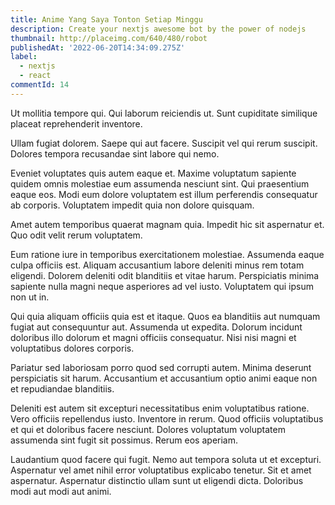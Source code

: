 ```yaml
---
title: Anime Yang Saya Tonton Setiap Minggu
description: Create your nextjs awesome bot by the power of nodejs
thumbnail: http://placeimg.com/640/480/robot
publishedAt: '2022-06-20T14:34:09.275Z'
label:
  - nextjs
  - react
commentId: 14
---
```


Ut mollitia tempore qui. Qui laborum reiciendis ut. Sunt cupiditate similique placeat reprehenderit inventore.

Ullam fugiat dolorem. Saepe qui aut facere. Suscipit vel qui rerum suscipit. Dolores tempora recusandae sint labore qui nemo.

Eveniet voluptates quis autem eaque et. Maxime voluptatum sapiente quidem omnis molestiae eum assumenda nesciunt sint. Qui praesentium eaque eos. Modi eum dolore voluptatem est illum perferendis consequatur ab corporis. Voluptatem impedit quia non dolore quisquam.

Amet autem temporibus quaerat magnam quia. Impedit hic sit aspernatur et. Quo odit velit rerum voluptatem.

Eum ratione iure in temporibus exercitationem molestiae. Assumenda eaque culpa officiis est. Aliquam accusantium labore deleniti minus rem totam eligendi. Dolorem deleniti odit blanditiis et vitae harum. Perspiciatis minima sapiente nulla magni neque asperiores ad vel iusto. Voluptatem qui ipsum non ut in.

Qui quia aliquam officiis quia est et itaque. Quos ea blanditiis aut numquam fugiat aut consequuntur aut. Assumenda ut expedita. Dolorum incidunt doloribus illo dolorum et magni officiis consequatur. Nisi nisi magni et voluptatibus dolores corporis.

Pariatur sed laboriosam porro quod sed corrupti autem. Minima deserunt perspiciatis sit harum. Accusantium et accusantium optio animi eaque non et repudiandae blanditiis.

Deleniti est autem sit excepturi necessitatibus enim voluptatibus ratione. Vero officiis repellendus iusto. Inventore in rerum. Quod officiis voluptatibus et qui et doloribus facere nesciunt. Dolores voluptatum voluptatem assumenda sint fugit sit possimus. Rerum eos aperiam.

Laudantium quod facere qui fugit. Nemo aut tempora soluta ut et excepturi. Aspernatur vel amet nihil error voluptatibus explicabo tenetur. Sit et amet aspernatur. Aspernatur distinctio ullam sunt ut eligendi dicta. Doloribus modi aut modi aut animi.
